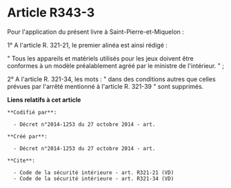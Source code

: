 # Article R343-3

Pour l'application du présent livre à Saint-Pierre-et-Miquelon : 

1° A l'article R. 321-21, le premier alinéa est ainsi rédigé : 

" Tous les appareils et matériels utilisés pour les jeux doivent être conformes à un modèle préalablement agréé par le
ministre de l'intérieur. " ; 

2° A l'article R. 321-34, les mots : " dans des conditions autres que celles prévues par l'arrêté mentionné à l'article R.
321-39 " sont supprimés.

**Liens relatifs à cet article**

	**Codifié par**:

	  - Décret n°2014-1253 du 27 octobre 2014 - art.

	**Créé par**:

	  - Décret n°2014-1253 du 27 octobre 2014 - art.

	**Cite**:

	  - Code de la sécurité intérieure - art. R321-21 (VD)
	  - Code de la sécurité intérieure - art. R321-34 (VD)
